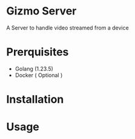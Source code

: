 # Gizmo Server

A Server to handle video streamed from a device


# Prerquisites

* Golang (1.23.5)
* Docker ( Optional )


# Installation


# Usage


